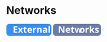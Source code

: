 # Networks
![External](../../../../_images/external.svg) ![External](../../../../_images/networks.svg)
